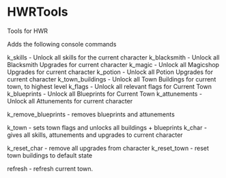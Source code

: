 # HWRTools
 Tools for HWR

Adds the following console commands

k_skills  - Unlock all skills for the current character
k_blacksmith - Unlock all Blacksmith Upgrades for current character
k_magic - Unlock all Magicshop Upgrades for current character
k_potion - Unlock all Potion Upgrades for current character
k_town_buildings - Unlock all Town Buildings for current town, to highest level
k_flags - Unlock all relevant flags for Current Town
k_blueprints - Unlock all Blueprints for Current Town
k_attunements - Unlock all Attunements for current character

k_remove_blueprints - removes blueprints and attunements

k_town - sets town flags and unlocks all buildings + blueprints
k_char - gives all skills, attunements and upgrades to current character

k_reset_char - remove all upgrades from character
k_reset_town - reset town buildings to default state

refresh - refresh current town. 
